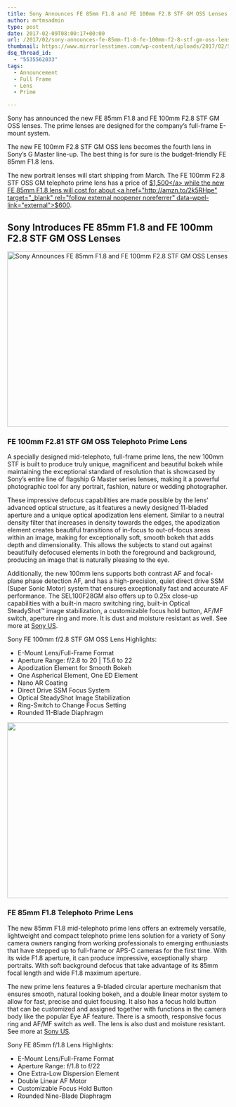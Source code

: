 ```yaml
---
title: Sony Announces FE 85mm F1.8 and FE 100mm F2.8 STF GM OSS Lenses
author: mrtmsadmin
type: post
date: 2017-02-09T08:00:17+00:00
url: /2017/02/sony-announces-fe-85mm-f1-8-fe-100mm-f2-8-stf-gm-oss-lenses/
thumbnail: https://www.mirrorlesstimes.com/wp-content/uploads/2017/02/Sony-a7ii-with-FE-100mm-f2.8-STF-GM-OSS-Lens.jpg
dsq_thread_id:
  - "5535562033"
tags:
  - Announcement
  - Full Frame
  - Lens
  - Prime

---
```

Sony has announced the new FE 85mm F1.8 and FE 100mm F2.8 STF GM OSS lenses. The prime lenses are designed for the company&#8217;s full-frame E-mount system.

The new FE 100mm F2.8 STF GM OSS lens becomes the fourth lens in Sony’s G Master line-up. The best thing is for sure is the budget-friendly FE 85mm F1.8 lens.

The new portrait lenses will start shipping from March. The FE 100mm F2.8 STF OSS GM telephoto prime lens has a price of <a href="http://amzn.to/2kRk3mR" target="_blank" rel="follow external noopener noreferrer" data-wpel-link="external">$1,500</a> while the new FE 85mm F1.8 lens will cost for about <a href="http://amzn.to/2k5RHpe" target="_blank" rel="follow external noopener noreferrer" data-wpel-link="external">$600</a>.<!--more-->

## Sony Introduces FE 85mm F1.8 and FE 100mm F2.8 STF GM OSS Lenses

[<img class="aligncenter wp-image-964 size-full" title="Sony Announces FE 85mm F1.8 and FE 100mm F2.8 STF GM OSS Lenses" src="https://i1.wp.com/www.mirrorlesstimes.com/wp-content/uploads/2017/02/fe-100mm-f2-8-stf-gm-oss.jpg?resize=600%2C400&#038;ssl=1" alt="Sony Announces FE 85mm F1.8 and FE 100mm F2.8 STF GM OSS Lenses" width="600" height="400" srcset="https://i1.wp.com/www.mirrorlesstimes.com/wp-content/uploads/2017/02/fe-100mm-f2-8-stf-gm-oss.jpg?w=900&ssl=1 900w, https://i1.wp.com/www.mirrorlesstimes.com/wp-content/uploads/2017/02/fe-100mm-f2-8-stf-gm-oss.jpg?resize=300%2C200&ssl=1 300w, https://i1.wp.com/www.mirrorlesstimes.com/wp-content/uploads/2017/02/fe-100mm-f2-8-stf-gm-oss.jpg?resize=768%2C512&ssl=1 768w, https://i1.wp.com/www.mirrorlesstimes.com/wp-content/uploads/2017/02/fe-100mm-f2-8-stf-gm-oss.jpg?resize=180%2C120&ssl=1 180w" sizes="(max-width: 600px) 100vw, 600px" data-recalc-dims="1" />][1]

### FE 100mm F2.81 STF GM OSS Telephoto Prime Lens

A specially designed mid-telephoto, full-frame prime lens, the new 100mm STF is built to produce truly unique, magnificent and beautiful bokeh while maintaining the exceptional standard of resolution that is showcased by Sony’s entire line of flagship G Master series lenses, making it a powerful photographic tool for any portrait, fashion, nature or wedding photographer.

These impressive defocus capabilities are made possible by the lens’ advanced optical structure, as it features a newly designed 11-bladed aperture and a unique optical apodization lens element. Similar to a neutral density filter that increases in density towards the edges, the apodization element creates beautiful transitions of in-focus to out-of-focus areas within an image, making for exceptionally soft, smooth bokeh that adds depth and dimensionality. This allows the subjects to stand out against beautifully defocused elements in both the foreground and background, producing an image that is naturally pleasing to the eye.

Additionally, the new 100mm lens supports both contrast AF and focal-plane phase detection AF, and has a high-precision, quiet direct drive SSM (Super Sonic Motor) system that ensures exceptionally fast and accurate AF performance. The SEL100F28GM also offers up to 0.25x close-up capabilities with a built-in macro switching ring, built-in Optical SteadyShot™ image stabilization, a customizable focus hold button, AF/MF switch, aperture ring and more. It is dust and moisture resistant as well. See more at <a href="http://www.sony.com/electronics/camera-lenses/sel100f28gm" target="_blank" rel="follow external noopener noreferrer" data-wpel-link="external">Sony US</a>.

Sony FE 100mm f/2.8 STF GM OSS Lens Highlights:

  * E-Mount Lens/Full-Frame Format
  * Aperture Range: f/2.8 to 20 | T5.6 to 22
  * Apodization Element for Smooth Bokeh
  * One Aspherical Element, One ED Element
  * Nano AR Coating
  * Direct Drive SSM Focus System
  * Optical SteadyShot Image Stabilization
  * Ring-Switch to Change Focus Setting
  * Rounded 11-Blade Diaphragm

[<img class="aligncenter size-full wp-image-963" src="https://i2.wp.com/www.mirrorlesstimes.com/wp-content/uploads/2017/02/sony-fe-85mm-f1-8.jpg?resize=600%2C400&#038;ssl=1" alt="" width="600" height="400" srcset="https://i2.wp.com/www.mirrorlesstimes.com/wp-content/uploads/2017/02/sony-fe-85mm-f1-8.jpg?w=900&ssl=1 900w, https://i2.wp.com/www.mirrorlesstimes.com/wp-content/uploads/2017/02/sony-fe-85mm-f1-8.jpg?resize=300%2C200&ssl=1 300w, https://i2.wp.com/www.mirrorlesstimes.com/wp-content/uploads/2017/02/sony-fe-85mm-f1-8.jpg?resize=768%2C512&ssl=1 768w, https://i2.wp.com/www.mirrorlesstimes.com/wp-content/uploads/2017/02/sony-fe-85mm-f1-8.jpg?resize=180%2C120&ssl=1 180w" sizes="(max-width: 600px) 100vw, 600px" data-recalc-dims="1" />][2]

### FE 85mm F1.8 Telephoto Prime Lens

The new 85mm F1.8 mid-telephoto prime lens offers an extremely versatile, lightweight and compact telephoto prime lens solution for a variety of Sony camera owners ranging from working professionals to emerging enthusiasts that have stepped up to full-frame or APS-C cameras for the first time. With its wide F1.8 aperture, it can produce impressive, exceptionally sharp portraits. With soft background defocus that take advantage of its 85mm focal length and wide F1.8 maximum aperture.

The new prime lens features a 9-bladed circular aperture mechanism that ensures smooth, natural looking bokeh, and a double linear motor system to allow for fast, precise and quiet focusing. It also has a focus hold button that can be customized and assigned together with functions in the camera body like the popular Eye AF feature. There is a smooth, responsive focus ring and AF/MF switch as well. The lens is also dust and moisture resistant. See more at <a href="http://www.sony.ca/en/electronics/camera-lenses/sel85f18" target="_blank" rel="follow external noopener noreferrer" data-wpel-link="external">Sony US</a>.

Sony FE 85mm f/1.8 Lens Highlights:

  * E-Mount Lens/Full-Frame Format
  * Aperture Range: f/1.8 to f/22
  * One Extra-Low Dispersion Element
  * Double Linear AF Motor
  * Customizable Focus Hold Button
  * Rounded Nine-Blade Diaphragm

 [1]: https://i1.wp.com/www.mirrorlesstimes.com/wp-content/uploads/2017/02/fe-100mm-f2-8-stf-gm-oss.jpg?ssl=1
 [2]: https://i2.wp.com/www.mirrorlesstimes.com/wp-content/uploads/2017/02/sony-fe-85mm-f1-8.jpg?ssl=1